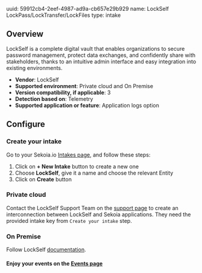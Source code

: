 uuid: 59912cb4-2eef-4987-ad9a-cb657e29b929
name: LockSelf LockPass/LockTransfer/LockFiles
type: intake

## Overview

LockSelf is a complete digital vault that enables organizations to secure password management, protect data exchanges, and confidently share with stakeholders, thanks to an intuitive admin interface and easy integration into existing environments.

- **Vendor**: LockSelf
- **Supported environment**: Private cloud and On Premise
- **Version compatibility, if applicable**: 3
- **Detection based on**: Telemetry
- **Supported application or feature**: Application logs option

## Configure

### Create your intake

Go to your Sekoia.io [Intakes page](https://app.sekoia.io/operations/intakes), and follow these steps:

1. Click on **+ New Intake** button to create a new one
2. Choose **LockSelf**, give it a name and choose the relevant Entity
3. Click on **Create** button

### Private cloud

Contact the LockSelf Support Team on the [support page](https://support.lockself.com/hc/fr) to create an interconnection between LockSelf and Sekoia applications. They need the provided intake key from `Create your intake` step.

### On Premise

Follow LockSelf [documentation](https://support.lockself.com/hc/fr/articles/10797466739218-Configuration-de-l-interconnexion-Syslog#01JHQ95EYV7XWATH3Y1ZWZ7ASR).

#### Enjoy your events on the [Events page](https://app.sekoia.io/operations/events)
